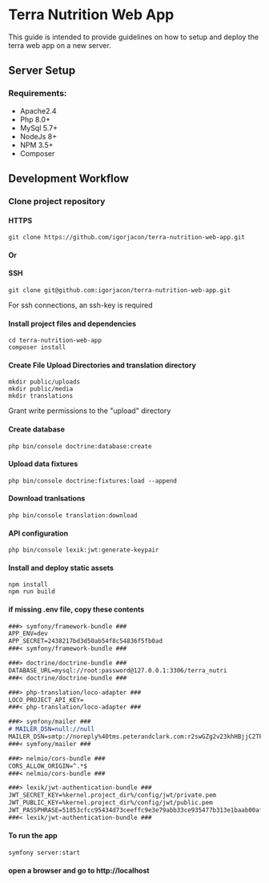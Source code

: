 # Terra Nutrition Web App
This guide is intended to provide guidelines on how to setup and deploy the terra web app on a new server.

## Server Setup

### Requirements:
<ul>
    <li>Apache2.4</li>
    <li>Php 8.0+</li>
    <li>MySql 5.7+</li>
    <li>NodeJs 8+</li>
    <li>NPM 3.5+</li>
    <li>Composer</li>
</ul>

## Development Workflow

### Clone project repository
#### HTTPS
```
git clone https://github.com/igorjacon/terra-nutrition-web-app.git
```
#### Or
#### SSH
```
git clone git@github.com:igorjacon/terra-nutrition-web-app.git 
```
For ssh connections, an ssh-key is required

#### Install project files and dependencies
```
cd terra-nutrition-web-app
composer install
```

#### Create File Upload Directories and translation directory
```
mkdir public/uploads
mkdir public/media
mkdir translations
```
Grant write permissions to the "upload" directory

#### Create database
```
php bin/console doctrine:database:create
```

#### Upload data fixtures
```
php bin/console doctrine:fixtures:load --append
```

#### Download tranlsations
```
php bin/console translation:download
```

#### API configuration
```
php bin/console lexik:jwt:generate-keypair
```

#### Install and deploy static assets
```
npm install
npm run build
```

#### if missing .env file, copy these contents
```markdown
###> symfony/framework-bundle ###
APP_ENV=dev
APP_SECRET=2438217bd3d50ab54f8c54836f5fb0ad
###< symfony/framework-bundle ###

###> doctrine/doctrine-bundle ###
DATABASE_URL=mysql://root:password@127.0.0.1:3306/terra_nutri
###< doctrine/doctrine-bundle ###

###> php-translation/loco-adapter ###
LOCO_PROJECT_API_KEY=
###< php-translation/loco-adapter ###

###> symfony/mailer ###
# MAILER_DSN=null://null
MAILER_DSN=smtp://noreply%40tms.peterandclark.com:r2swGZg2v23khHBjjC2TF%40ZJ8C9z9Ne@smtp.office365.com:587
###< symfony/mailer ###

###> nelmio/cors-bundle ###
CORS_ALLOW_ORIGIN=^.*$
###< nelmio/cors-bundle ###

###> lexik/jwt-authentication-bundle ###
JWT_SECRET_KEY=%kernel.project_dir%/config/jwt/private.pem
JWT_PUBLIC_KEY=%kernel.project_dir%/config/jwt/public.pem
JWT_PASSPHRASE=51853cfcc95434d73ceeffc9e3e79abb33ce935477b313e1baab00af4fb7d7e6
###< lexik/jwt-authentication-bundle ###
```


#### To run the app
```
symfony server:start
```
#### open a browser and go to http://localhost